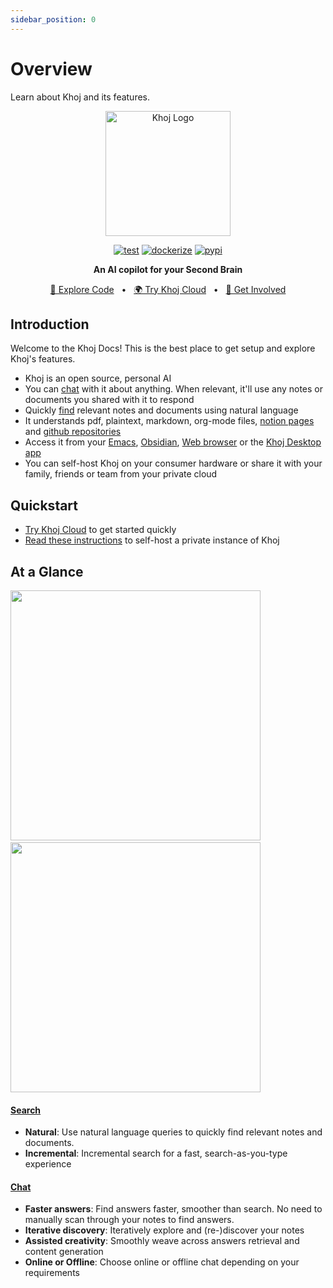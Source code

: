 ```yaml
---
sidebar_position: 0
---
```


# Overview

Learn about Khoj and its features.

<p align="center"><img src="/img/khoj-logo-sideways-500.png" width="200" alt="Khoj Logo"></img></p>

<div align="center">

[![test](https://github.com/khoj-ai/khoj/actions/workflows/test.yml/badge.svg)](https://github.com/khoj-ai/khoj/actions/workflows/test.yml)
[![dockerize](https://github.com/khoj-ai/khoj/actions/workflows/dockerize.yml/badge.svg)](https://github.com/khoj-ai/khoj/pkgs/container/khoj)
[![pypi](https://github.com/khoj-ai/khoj/actions/workflows/pypi.yml/badge.svg)](https://pypi.org/project/khoj-assistant/)

</div>

<div align="center">
<b>An AI copilot for your Second Brain</b>

</div>

<div align="center">

[📜 Explore Code](https://github.com/khoj-ai/khoj)
<span>&nbsp;&nbsp;•&nbsp;&nbsp;</span>
[🌍 Try Khoj Cloud](https://khoj.dev)
<span>&nbsp;&nbsp;•&nbsp;&nbsp;</span>
[💬 Get Involved](https://discord.gg/BDgyabRM6e)

</div>

## Introduction
Welcome to the Khoj Docs! This is the best place to get setup and explore Khoj's features.

- Khoj is an open source, personal AI
- You can [chat](/features/chat.md) with it about anything. When relevant, it'll use any notes or documents you shared with it to respond
- Quickly [find](/features/search.md) relevant notes and documents using natural language
- It understands pdf, plaintext, markdown, org-mode files, [notion pages](/online-data-sources/notion_integration.md) and [github repositories](/online-data-sources/github_integration.md)
- Access it from your [Emacs](/clients/emacs.md), [Obsidian](/clients/obsidian.md), [Web browser](/clients/web.md) or the [Khoj Desktop app](/clients/desktop.md)
- You can self-host Khoj on your consumer hardware or share it with your family, friends or team from your private cloud

## Quickstart
- [Try Khoj Cloud](https://app.khoj.dev) to get started quickly
- [Read these instructions](/get-started/setup.mdx) to self-host a private instance of Khoj

## At a Glance
<img src="https://docs.khoj.dev/assets/khoj_search_on_web.png" width="400px" />
<span>&nbsp;&nbsp;</span>
<img src="https://docs.khoj.dev/assets/khoj_chat_on_web.png" width="400px" />

#### [Search](/features/search.md)
  - **Natural**: Use natural language queries to quickly find relevant notes and documents.
  - **Incremental**: Incremental search for a fast, search-as-you-type experience

#### [Chat](/features/chat.md)
  - **Faster answers**: Find answers faster, smoother than search. No need to manually scan through your notes to find answers.
  - **Iterative discovery**: Iteratively explore and (re-)discover your notes
  - **Assisted creativity**: Smoothly weave across answers retrieval and content generation
  - **Online or Offline**: Choose online or offline chat depending on your requirements
